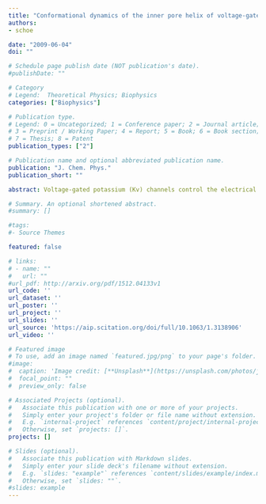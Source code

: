 ```yaml
---
title: "Conformational dynamics of the inner pore helix of voltage-gated potassium channels"
authors:
- schoe 

date: "2009-06-04"
doi: ""

# Schedule page publish date (NOT publication's date).
#publishDate: ""

# Category
# Legend:  Theoretical Physics; Biophysics
categories: ["Biophysics"]

# Publication type.
# Legend: 0 = Uncategorized; 1 = Conference paper; 2 = Journal article;
# 3 = Preprint / Working Paper; 4 = Report; 5 = Book; 6 = Book section;
# 7 = Thesis; 8 = Patent
publication_types: ["2"]

# Publication name and optional abbreviated publication name.
publication: "J. Chem. Phys."
publication_short: ""

abstract: Voltage-gated potassium (Kv) channels control the electrical excitability of neurons and muscles. Despite this key role, how these channels open and close or gate is not fully understood. Gating is usually attributed to the bending and straightening of pore-lining helices at glycine and proline residues. In this work we focused on the role of proline in the Pro-Val-Pro (PVP) motif of the inner S6 helix in the Kv1.2 channel. We started by developing a simple hinged-rod model to fully explore the configurational space of bent helices and we related these configurations to the degree of pore opening. We then carried out fully atomistic simulations of the S6 helices and compared these simulations to the hinged-rod model. Both methods suggest that Kv1 channels are not tightly closed when the inner helices are straight, unlike what is seen in the non-PVP containing channels KcsA and KirBac. These results invite the possibility that the S6 helices may be kinked when Kv1 channels are closed. Our simulations indicate that the wild-type helix adopts multiple spatially distinct configurations, which is consistent with its role in adopting a closed state and an open state. The two most dominant configurational basins correspond to a 6 Å movement of the helix tail accompanied by the PVP region undergoing a local α-helix to 310-helix transition. We explored how single point mutations affect the propensity of the S6 helix to adopt particular configurations. Interestingly, mutating the first proline, P405 (P473 in Shaker), to alanine completely removed the bistable nature of the S6 helix possibly explaining why this mutation compromises the channel. Next, we considered four other mutations in the area known to affect channel gating and we saw similarly dramatic changes to the helix’s dynamics and range of motion. Our results suggest a possible mechanism of helix pore closure and they suggest differences in the closed state of glycine-only channels, like KcsA, and PVP containing channels.

# Summary. An optional shortened abstract.
#summary: []

#tags:
#- Source Themes

featured: false

# links:
# - name: ""
#   url: ""
#url_pdf: http://arxiv.org/pdf/1512.04133v1
url_code: ''
url_dataset: ''
url_poster: ''
url_project: ''
url_slides: ''
url_source: 'https://aip.scitation.org/doi/full/10.1063/1.3138906'
url_video: ''

# Featured image
# To use, add an image named `featured.jpg/png` to your page's folder. 
#image:
#  caption: 'Image credit: [**Unsplash**](https://unsplash.com/photos/jdD8gXaTZsc)'
#  focal_point: ""
#  preview_only: false

# Associated Projects (optional).
#   Associate this publication with one or more of your projects.
#   Simply enter your project's folder or file name without extension.
#   E.g. `internal-project` references `content/project/internal-project/index.md`.
#   Otherwise, set `projects: []`.
projects: []

# Slides (optional).
#   Associate this publication with Markdown slides.
#   Simply enter your slide deck's filename without extension.
#   E.g. `slides: "example"` references `content/slides/example/index.md`.
#   Otherwise, set `slides: ""`.
#slides: example
---
```




